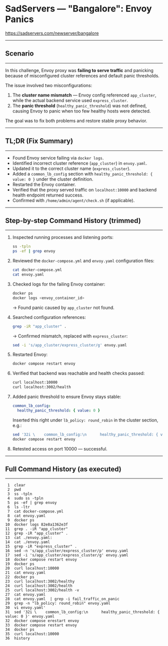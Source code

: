 # SadServers — "Bangalore": Envoy Panics
https://sadservers.com/newserver/bangalore  

---

## Scenario
---
In this challenge, Envoy proxy was **failing to serve traffic** and panicking because of misconfigured cluster references and default panic thresholds.  

The issue involved two misconfigurations:
1. The **cluster name mismatch** — Envoy config referenced `app_cluster`, while the actual backend service used `express_cluster`.  
2. The **panic threshold** (`healthy_panic_threshold`) was not defined, causing Envoy to panic when too few healthy hosts were detected.  

The goal was to fix both problems and restore stable proxy behavior.  

---

## TL;DR (Fix Summary)
---
- Found Envoy service failing via `docker logs`.  
- Identified incorrect cluster reference (`app_cluster`) in `envoy.yaml`.  
- Updated it to the correct cluster name (`express_cluster`).  
- Added a `common_lb_config` section with `healthy_panic_threshold: { value: 0 }` under the cluster definition.  
- Restarted the Envoy container.  
- Verified that the proxy served traffic on `localhost:10000` and backend health endpoint returned success.  
- Confirmed with `/home/admin/agent/check.sh` (if applicable).  

---

## Step-by-step Command History (trimmed)
---
1. Inspected running processes and listening ports:  
   ```bash
   ss -tpln
   ps -ef | grep envoy
    ```

2. Reviewed the `docker-compose.yml` and `envoy.yaml` configuration files:

   ```bash
   cat docker-compose.yml
   cat envoy.yaml
   ```
3. Checked logs for the failing Envoy container:

   ```bash
   docker ps
   docker logs <envoy_container_id>
   ```

   → Found panic caused by `app_cluster` not found.
4. Searched configuration references:

   ```bash
   grep -iR "app_cluster" .
   ```

   → Confirmed mismatch, replaced with `express_cluster`:

   ```bash
   sed -i 's/app_cluster/express_cluster/g' envoy.yaml
   ```
5. Restarted Envoy:

   ```bash
   docker compose restart envoy
   ```
6. Verified that backend was reachable and health checks passed:

   ```bash
   curl localhost:10000
   curl localhost:3002/health
   ```
7. Added panic threshold to ensure Envoy stays stable:

   ```yaml
   common_lb_config:
     healthy_panic_threshold: { value: 0 }
   ```

   Inserted this right under `lb_policy: round_robin` in the cluster section, e.g.:

   ```bash
   sed '32i \    common_lb_config:\n      healthy_panic_threshold: { value: 0 }' envoy.yaml
   docker compose restart envoy
   ```
8. Retested access on port 10000 — successful.

---

## Full Command History (as executed)

---

```
 1  clear
 2  pwd
 3  ss -tpln 
 4  sudo ss -tpln
 5  ps -ef | grep envoy
 6  ls -ltr
 7  cat docker-compose.yml 
 8  cat envoy.yaml 
 9  docker ps
10  docker logs 82e8a1362e3f
11  grep . -iR "app_cluster"
12  grep -iR "app_cluster" .
13  cat ./envoy.yaml: 
14  cat ./envoy.yaml
15  grep -iR "express_cluster" .
16  sed -n 's/app_cluster/express_cluster/p' envoy.yaml 
17  sed -i 's/app_cluster/express_cluster/g' envoy.yaml 
18  docker compose restart envoy
19  docker ps 
20  curl localhost:10000
21  cat envoy.yaml 
22  docker ps
23  curl localhost:3002/healthy
24  curl localhost:3002/health
25  curl localhost:3002/health -v
27  cat envoy.yaml 
28  cat envoy.yaml  | grep -i fail_traffic_on_panic
29  grep -n "lb_policy: round_robin" envoy.yaml 
30  vi envoy.yaml'
31  sed '32i \    common_lb_config:\n      healthy_panic_threshold: { value: 0 }' envoy.yaml
32  docker compose erestart envoy
33  docker compose restart envoy
34  docker ps
35  curl localhost:10000
36  history
```
